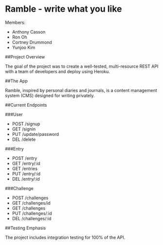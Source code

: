 # Ramble - write what you like

Members:
- Anthony Casson
- Ron Oh
- Cortney Drummond
- Yunjoo Kim

##Project Overview

The goal of the project was to create a well-tested, multi-resource REST API with a team
of developers and deploy using Heroku.

##The App

Ramble, inspired by personal diaries and journals, is a content management system (CMS)
designed for writing privately.

##Current Endpoints

###User

- POST /signup
- GET /signin
- PUT /update/password
- DEL /delete

###Entry

- POST /entry
- GET /entry/:id
- GET /entries
- PUT /entry/:id
- DEL /entry/:id

###Challenge

- POST /challenges
- GET /challenges/id
- GET /challenges
- PUT /challenges/:id
- DEL /challenges/:id

##Testing Emphasis

The project includes integration testing for 100% of the API.
